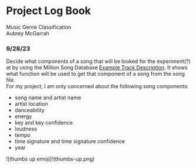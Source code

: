 # Project Log Book
Music Genre Classification  
Aubrey McGarrah

### 9/28/23
Decide what components of a song that will be looked for the experiment(?) at by using the Million Song Database [Example Track Description](http://millionsongdataset.com/pages/example-track-description/). It shows what function will be used to get that component of a song from the song file.  
For my project, I am only concerned about the following song components:
- song name and artist name
- artist location
- danceability
- energy
- key and key confidence
- loudness
- tempo
- time signature and time signature confidence
- year

![thumbs up emoji]!(thumbs-up.png)